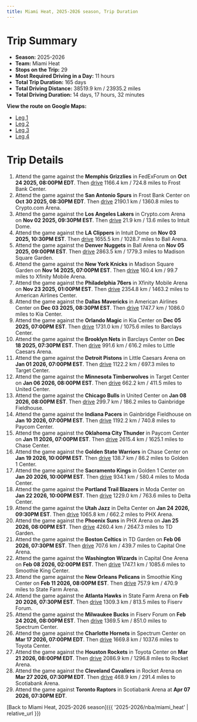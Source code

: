```yaml
---
title: Miami Heat, 2025-2026 season, Trip Duration
---
```


# Trip Summary
- **Season:** 2025-2026
- **Team:** Miami Heat
- **Stops on the Trip:** 29
- **Most Required Driving in a Day:** 11 hours
- **Total Trip Duration:** 165 days
- **Total Driving Distance:** 38519.9 km / 23935.2 miles
- **Total Driving Duration:** 14 days, 17 hours, 32 minutes

**View the route on Google Maps:**
- [Leg 1](https://www.google.com/maps/dir/FedExForum+Memphis+TN/Frost+Bank+Center+San+Antonio+TX/Crypto.com+Arena+Los+Angeles+CA/Intuit+Dome+Inglewood+CA/Ball+Arena+Denver+CO/Madison+Square+Garden+New+York+NY/Xfinity+Mobile+Arena+Philadelphia+PA/American+Airlines+Center+Dallas+TX/Kia+Center+Orlando+FL/Barclays+Center+Brooklyn+NY)
- [Leg 2](https://www.google.com/maps/dir/Barclays+Center+Brooklyn+NY/Little+Caesars+Arena+Detroit+MI/Target+Center+Minneapolis+MN/United+Center+Chicago+IL/Gainbridge+Fieldhouse+Indianapolis+IN/Paycom+Center+Oklahoma+City+OK/Chase+Center+San+Francisco+CA/Golden+1+Center+Sacramento+CA/Moda+Center+Portland+OR/Delta+Center+Salt+Lake+City+UT)
- [Leg 3](https://www.google.com/maps/dir/Delta+Center+Salt+Lake+City+UT/PHX+Arena+Phoenix+AZ/TD+Garden+Boston+MA/Capital+One+Arena+Washington+DC/Smoothie+King+Center+New+Orleans+LA/State+Farm+Arena+Atlanta+GA/Fiserv+Forum+Milwaukee+WI/Spectrum+Center+Charlotte+NC/Toyota+Center+Houston+TX/Rocket+Arena+Cleveland+OH)
- [Leg 4](https://www.google.com/maps/dir/Rocket+Arena+Cleveland+OH/Scotiabank+Arena+Toronto+ON)

# Trip Details
1. Attend the game against the **Memphis Grizzlies** in FedExForum on **Oct 24 2025, 08:00PM EDT**. Then [drive](https://www.google.com/maps/dir/FedExForum+Memphis+TN/Frost+Bank+Center+San+Antonio+TX) 1166.4 km / 724.8 miles to Frost Bank Center.
2. Attend the game against the **San Antonio Spurs** in Frost Bank Center on **Oct 30 2025, 08:30PM EDT**. Then [drive](https://www.google.com/maps/dir/Frost+Bank+Center+San+Antonio+TX/Crypto.com+Arena+Los+Angeles+CA) 2190.1 km / 1360.8 miles to Crypto.com Arena.
3. Attend the game against the **Los Angeles Lakers** in Crypto.com Arena on **Nov 02 2025, 09:30PM EST**. Then [drive](https://www.google.com/maps/dir/Crypto.com+Arena+Los+Angeles+CA/Intuit+Dome+Inglewood+CA) 21.9 km / 13.6 miles to Intuit Dome.
4. Attend the game against the **LA Clippers** in Intuit Dome on **Nov 03 2025, 10:30PM EST**. Then [drive](https://www.google.com/maps/dir/Intuit+Dome+Inglewood+CA/Ball+Arena+Denver+CO) 1655.5 km / 1028.7 miles to Ball Arena.
5. Attend the game against the **Denver Nuggets** in Ball Arena on **Nov 05 2025, 09:00PM EST**. Then [drive](https://www.google.com/maps/dir/Ball+Arena+Denver+CO/Madison+Square+Garden+New+York+NY) 2863.5 km / 1779.3 miles to Madison Square Garden.
6. Attend the game against the **New York Knicks** in Madison Square Garden on **Nov 14 2025, 07:00PM EST**. Then [drive](https://www.google.com/maps/dir/Madison+Square+Garden+New+York+NY/Xfinity+Mobile+Arena+Philadelphia+PA) 160.4 km / 99.7 miles to Xfinity Mobile Arena.
7. Attend the game against the **Philadelphia 76ers** in Xfinity Mobile Arena on **Nov 23 2025, 01:00PM EST**. Then [drive](https://www.google.com/maps/dir/Xfinity+Mobile+Arena+Philadelphia+PA/American+Airlines+Center+Dallas+TX) 2354.8 km / 1463.2 miles to American Airlines Center.
8. Attend the game against the **Dallas Mavericks** in American Airlines Center on **Dec 03 2025, 08:30PM EST**. Then [drive](https://www.google.com/maps/dir/American+Airlines+Center+Dallas+TX/Kia+Center+Orlando+FL) 1747.7 km / 1086.0 miles to Kia Center.
9. Attend the game against the **Orlando Magic** in Kia Center on **Dec 05 2025, 07:00PM EST**. Then [drive](https://www.google.com/maps/dir/Kia+Center+Orlando+FL/Barclays+Center+Brooklyn+NY) 1731.0 km / 1075.6 miles to Barclays Center.
10. Attend the game against the **Brooklyn Nets** in Barclays Center on **Dec 18 2025, 07:30PM EST**. Then [drive](https://www.google.com/maps/dir/Barclays+Center+Brooklyn+NY/Little+Caesars+Arena+Detroit+MI) 991.6 km / 616.2 miles to Little Caesars Arena.
11. Attend the game against the **Detroit Pistons** in Little Caesars Arena on **Jan 01 2026, 07:00PM EST**. Then [drive](https://www.google.com/maps/dir/Little+Caesars+Arena+Detroit+MI/Target+Center+Minneapolis+MN) 1122.2 km / 697.3 miles to Target Center.
12. Attend the game against the **Minnesota Timberwolves** in Target Center on **Jan 06 2026, 08:00PM EST**. Then [drive](https://www.google.com/maps/dir/Target+Center+Minneapolis+MN/United+Center+Chicago+IL) 662.2 km / 411.5 miles to United Center.
13. Attend the game against the **Chicago Bulls** in United Center on **Jan 08 2026, 08:00PM EST**. Then [drive](https://www.google.com/maps/dir/United+Center+Chicago+IL/Gainbridge+Fieldhouse+Indianapolis+IN) 299.7 km / 186.2 miles to Gainbridge Fieldhouse.
14. Attend the game against the **Indiana Pacers** in Gainbridge Fieldhouse on **Jan 10 2026, 07:00PM EST**. Then [drive](https://www.google.com/maps/dir/Gainbridge+Fieldhouse+Indianapolis+IN/Paycom+Center+Oklahoma+City+OK) 1192.2 km / 740.8 miles to Paycom Center.
15. Attend the game against the **Oklahoma City Thunder** in Paycom Center on **Jan 11 2026, 07:00PM EST**. Then [drive](https://www.google.com/maps/dir/Paycom+Center+Oklahoma+City+OK/Chase+Center+San+Francisco+CA) 2615.4 km / 1625.1 miles to Chase Center.
16. Attend the game against the **Golden State Warriors** in Chase Center on **Jan 19 2026, 10:00PM EST**. Then [drive](https://www.google.com/maps/dir/Chase+Center+San+Francisco+CA/Golden+1+Center+Sacramento+CA) 138.7 km / 86.2 miles to Golden 1 Center.
17. Attend the game against the **Sacramento Kings** in Golden 1 Center on **Jan 20 2026, 10:00PM EST**. Then [drive](https://www.google.com/maps/dir/Golden+1+Center+Sacramento+CA/Moda+Center+Portland+OR) 934.1 km / 580.4 miles to Moda Center.
18. Attend the game against the **Portland Trail Blazers** in Moda Center on **Jan 22 2026, 10:00PM EST**. Then [drive](https://www.google.com/maps/dir/Moda+Center+Portland+OR/Delta+Center+Salt+Lake+City+UT) 1229.0 km / 763.6 miles to Delta Center.
19. Attend the game against the **Utah Jazz** in Delta Center on **Jan 24 2026, 09:30PM EST**. Then [drive](https://www.google.com/maps/dir/Delta+Center+Salt+Lake+City+UT/PHX+Arena+Phoenix+AZ) 1065.8 km / 662.2 miles to PHX Arena.
20. Attend the game against the **Phoenix Suns** in PHX Arena on **Jan 25 2026, 08:00PM EST**. Then [drive](https://www.google.com/maps/dir/PHX+Arena+Phoenix+AZ/TD+Garden+Boston+MA) 4260.4 km / 2647.3 miles to TD Garden.
21. Attend the game against the **Boston Celtics** in TD Garden on **Feb 06 2026, 07:30PM EST**. Then [drive](https://www.google.com/maps/dir/TD+Garden+Boston+MA/Capital+One+Arena+Washington+DC) 707.6 km / 439.7 miles to Capital One Arena.
22. Attend the game against the **Washington Wizards** in Capital One Arena on **Feb 08 2026, 02:00PM EST**. Then [drive](https://www.google.com/maps/dir/Capital+One+Arena+Washington+DC/Smoothie+King+Center+New+Orleans+LA) 1747.1 km / 1085.6 miles to Smoothie King Center.
23. Attend the game against the **New Orleans Pelicans** in Smoothie King Center on **Feb 11 2026, 08:00PM EST**. Then [drive](https://www.google.com/maps/dir/Smoothie+King+Center+New+Orleans+LA/State+Farm+Arena+Atlanta+GA) 757.9 km / 470.9 miles to State Farm Arena.
24. Attend the game against the **Atlanta Hawks** in State Farm Arena on **Feb 20 2026, 07:30PM EST**. Then [drive](https://www.google.com/maps/dir/State+Farm+Arena+Atlanta+GA/Fiserv+Forum+Milwaukee+WI) 1309.3 km / 813.5 miles to Fiserv Forum.
25. Attend the game against the **Milwaukee Bucks** in Fiserv Forum on **Feb 24 2026, 08:00PM EST**. Then [drive](https://www.google.com/maps/dir/Fiserv+Forum+Milwaukee+WI/Spectrum+Center+Charlotte+NC) 1369.5 km / 851.0 miles to Spectrum Center.
26. Attend the game against the **Charlotte Hornets** in Spectrum Center on **Mar 17 2026, 07:00PM EDT**. Then [drive](https://www.google.com/maps/dir/Spectrum+Center+Charlotte+NC/Toyota+Center+Houston+TX) 1669.8 km / 1037.6 miles to Toyota Center.
27. Attend the game against the **Houston Rockets** in Toyota Center on **Mar 21 2026, 08:00PM EDT**. Then [drive](https://www.google.com/maps/dir/Toyota+Center+Houston+TX/Rocket+Arena+Cleveland+OH) 2086.9 km / 1296.8 miles to Rocket Arena.
28. Attend the game against the **Cleveland Cavaliers** in Rocket Arena on **Mar 27 2026, 07:30PM EDT**. Then [drive](https://www.google.com/maps/dir/Rocket+Arena+Cleveland+OH/Scotiabank+Arena+Toronto+ON) 468.9 km / 291.4 miles to Scotiabank Arena.
29. Attend the game against **Toronto Raptors** in Scotiabank Arena at **Apr 07 2026, 07:30PM EDT**.

[Back to Miami Heat, 2025-2026 season]({{ '2025-2026/nba/miami_heat' | relative_url }})
